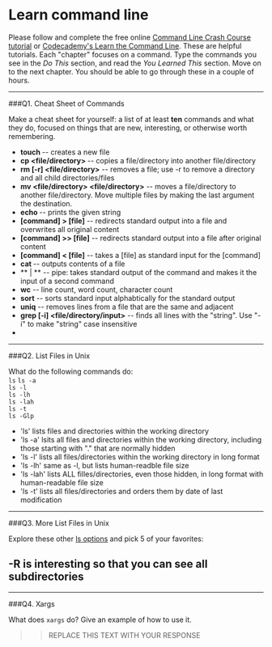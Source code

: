 # Learn command line

Please follow and complete the free online [Command Line Crash Course
tutorial](https://web.archive.org/web/20160708171659/http://cli.learncodethehardway.org/book/) or [Codecademy's Learn the Command Line](https://www.codecademy.com/learn/learn-the-command-line). These are helpful tutorials. Each "chapter" focuses on a command. Type the commands you see in the _Do This_ section, and read the _You Learned This_ section. Move on to the next chapter. You should be able to go through these in a couple of hours.

---

###Q1.  Cheat Sheet of Commands  

Make a cheat sheet for yourself: a list of at least **ten** commands and what they do, focused on things that are new, interesting, or otherwise worth remembering.

- **touch <file>** -- creates a new file
- **cp <file/directory> <directory>** -- copies a file/directory into another file/directory
- **rm [-r] <file/directory>** -- removes a file; use -r to remove a directory and all child directories/files
- **mv <file/directory> <file/directory>** -- moves a file/directory to another file/directory. Move multiple files by making the last argument the destination.
- **echo <string>** -- prints the given string
- **[command] > [file]** -- redirects standard output into a file and overwrites all original content
- **[command] >> [file]** -- redirects standard output into a file after original content
- **[command] < [file]** -- takes a [file] as standard input for the [command]
- **cat <file>** -- outputs contents of a file
- **<command> | <command> ** -- pipe: takes standard output of the command and makes it the input of a second command
- **wc** -- line count, word count, character count
- **sort** -- sorts standard input alphabtically for the standard output
- **uniq** -- removes lines from a file that are the same and adjacent
- **grep [-i] <string> <file/directory/input>** -- finds all lines with the "string". Use "-i" to make "string" case insensitive
- 
 
---

###Q2.  List Files in Unix   

What do the following commands do:  
`ls` 
`ls -a`  
`ls -l`  
`ls -lh`  
`ls -lah`  
`ls -t`  
`ls -Glp`  



- 'ls' lists files and directories within the working directory
- 'ls -a' lsits all files and directories within the working directory, including those starting with "." that are normally hidden
- 'ls -l' lists all files/directories within the working directory in long format
- 'ls -lh' same as -l, but lists human-readble file size
- 'ls -lah' lists ALL filles/directories, even those hidden, in long format with human-readable file size
- 'ls -t' lists all files/directories and orders them by date of last modification


---

###Q3.  More List Files in Unix  

Explore these other [ls options](http://www.techonthenet.com/unix/basic/ls.php) and pick 5 of your favorites:

-R is interesting so that you can see all subdirectories
-


---

###Q4.  Xargs   

What does `xargs` do? Give an example of how to use it.

> > REPLACE THIS TEXT WITH YOUR RESPONSE

 

